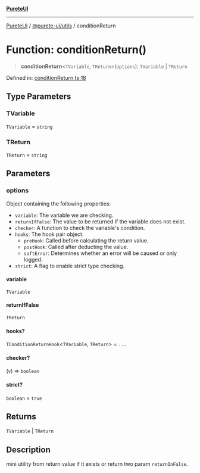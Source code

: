 [**PureteUI**](../../../README.md)

***

[PureteUI](../../../packages.md) / [@purete-ui/utils](../README.md) / conditionReturn

# Function: conditionReturn()

> **conditionReturn**\<`TVariable`, `TReturn`\>(`options`): `TVariable` \| `TReturn`

Defined in: [conditionReturn.ts:18](https://github.com/zerok-cell/PureteUI/blob/main/libs/utils/src/lib/conditionReturn.ts#L18)

## Type Parameters

### TVariable

`TVariable` = `string`

### TReturn

`TReturn` = `string`

## Parameters

### options

Object containing the following properties:
- `variable`: The variable we are checking.
- `returnIfFalse`: The value to be returned if the variable does not exist.
- `checker`: A function to check the variable's condition.
- `hooks`: The hook pair object.
  - `preHook`: Called before calculating the return value.
  - `postHook`: Called after deducting the value.
  - `softError`: Determines whether an error will be caused or only logged.
- `strict`: A flag to enable strict type checking.

#### variable

`TVariable`

#### returnIfFalse

`TReturn`

#### hooks?

`TConditionReturnHook`\<`TVariable`, `TReturn`\> = `...`

#### checker?

(`v`) => `boolean`

#### strict?

`boolean` = `true`

## Returns

`TVariable` \| `TReturn`

## Description

mini utility from return value if it exists or return two param
`returnInFalse`.
